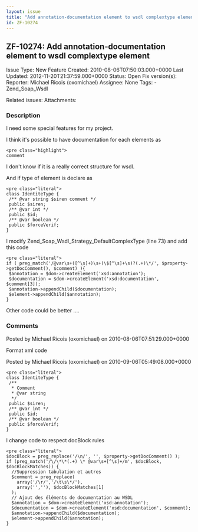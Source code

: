 ```yaml
---
layout: issue
title: "Add annotation-documentation element to wsdl complextype element"
id: ZF-10274
---
```


ZF-10274: Add annotation-documentation element to wsdl complextype element
--------------------------------------------------------------------------

 Issue Type: New Feature Created: 2010-08-06T07:50:03.000+0000 Last Updated: 2012-11-20T21:37:59.000+0000 Status: Open Fix version(s): 
 Reporter:  Michael Ricois (oxomichael)  Assignee:  None  Tags: - Zend\_Soap\_Wsdl
 
 Related issues: 
 Attachments: 
### Description

I need some special features for my project.

I think it's possible to have documentation for each elements as

 
    <pre class="highlight"> 
    comment

I don't know if it is a really correct structure for wsdl.

And if type of element is declare as

 
    <pre class="literal">
    class IdentiteType {
     /** @var string $siren comment */
     public $siren;
     /** @var int */
     public $id;
     /** @var boolean */
     public $forceVerif;
    }


I modify Zend\_Soap\_Wsdl\_Strategy\_DefaultComplexType (line 73) and add this code

 
    <pre class="literal">
    if ( preg_match('/@var\s+([^\s]+)\s+(\$[^\s]+\s)?(.+)\*/', $property->getDocComment(), $comment) ){
     $annotation = $dom->createElement('xsd:annotation');
     $documentation = $dom->createElement('xsd:documentation', $comment[3]);
     $annotation->appendChild($documentation);
     $element->appendChild($annotation);
    }


Other code could be better ....

 

 

### Comments

Posted by Michael Ricois (oxomichael) on 2010-08-06T07:51:29.000+0000

Format xml code

 

 

Posted by Michael Ricois (oxomichael) on 2010-09-06T05:49:08.000+0000

 
    <pre class="literal">
    class IdentiteType {
     /**
      * Comment
      * @var string
      */
     public $siren;
     /** @var int */
     public $id;
     /** @var boolean */
     public $forceVerif;
    }


I change code to respect docBlock rules

 
    <pre class="literal">
    $docBlock = preg_replace('/\n/', '', $property->getDocComment() );
    if (preg_match('/\/\*\*(.+) \* @var\s+[^\s]+/m', $docBlock, $docBlockMatches)) {
      //Suppression tabulation et autres
      $comment = preg_replace(
        array('/\r/','/\t\s\*/'),
        array('',''), $docBlockMatches[1]
      );
      // Ajout des éléments de documentation au WSDL
      $annotation = $dom->createElement('xsd:annotation');
      $documentation = $dom->createElement('xsd:documentation', $comment);
      $annotation->appendChild($documentation);
      $element->appendChild($annotation);
    }


 

 